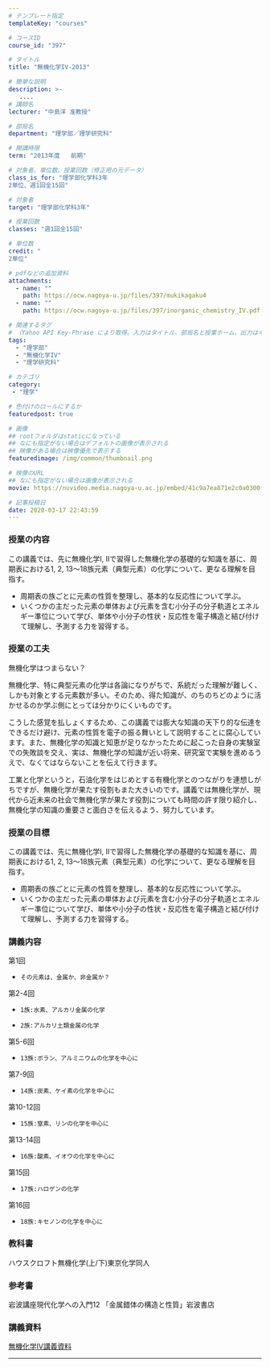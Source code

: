 ```yaml
---
# テンプレート指定
templateKey: "courses"

# コースID
course_id: "397"

# タイトル
title: "無機化学IV-2013"

# 簡単な説明
description: >-
   ....
# 講師名
lecturer: "中島洋 准教授"

# 部局名
department: "理学部／理学研究科"

# 開講時限
term: "2013年度	前期"

# 対象者、単位数、授業回数（修正用の元データ）
class_is_for: "理学部化学科3年
2単位、週1回全15回"

# 対象者
target: "理学部化学科3年"

# 授業回数
classes: "週1回全15回"

# 単位数
credit: "
2単位"

# pdfなどの追加資料
attachments:
  - name: "" 
    path: https://ocw.nagoya-u.jp/files/397/mukikagaku4
  - name: "" 
    path: https://ocw.nagoya-u.jp/files/397/inorganic_chemistry_IV.pdf

# 関連するタグ
# （Yahoo API Key-Phrase により取得。入力はタイトル、部局名と授業ホーム、出力はキーフレーズ（tags））
tags:
  - "理学部"
  - "無機化学IV"
  - "理学研究科"

# カテゴリ
category:
 - "理学"

# 色付けのロールにするか
featuredpost: true

# 画像
## rootフォルダはstaticになっている
## なにも指定がない場合はデフォルトの画像が表示される
## 映像がある場合は映像優先で表示する
featuredimage: /img/common/thumbnail.png

# 映像のURL
## なにも指定がない場合は画像が表示される
movie: https://nuvideo.media.nagoya-u.ac.jp/embed/41c9a7ea871e2c0a0300f774c115df071c061c86

# 記事投稿日
date: 2020-03-17 22:43:59
---
```


### 授業の内容

この講義では、先に無機化学I, IIで習得した無機化学の基礎的な知識を基に、周期表における1, 2, 13〜18族元素（典型元素）の化学について、更なる理解を目指す。

* 周期表の族ごとに元素の性質を整理し、基本的な反応性について学ぶ。
* いくつかの主だった元素の単体および元素を含む小分子の分子軌道とエネルギー準位について学び、単体や小分子の性状・反応性を電子構造と結び付けて理解し、予測する力を習得する。


### 授業の工夫

無機化学はつまらない？

無機化学、特に典型元素の化学は各論になりがちで、系統だった理解が難しく、しかも対象とする元素数が多い。そのため、得た知識が、のちのちどのように活かせるのか学ぶ側にとっては分かりにくいものです。

こうした感覚を払しょくするため、この講義では膨大な知識の天下り的な伝達をできるだけ避け、元素の性質を電子の振る舞いとして説明することに腐心しています。また、無機化学の知識と知恵が足りなかったために起こった自身の実験室での失敗談を交え、実は、無機化学の知識が近い将来、研究室で実験を進めるうえで、なくてはならないことを伝えて行きます。

工業と化学というと，石油化学をはじめとする有機化学とのつながりを連想しがちですが、無機化学が果たす役割もまた大きいのです。講義では無機化学が、現代から近未来の社会で無機化学が果たす役割についても時間の許す限り紹介し、無機化学の知識の重要さと面白さを伝えるよう、努力しています。





### 授業の目標

この講義では、先に無機化学I, IIで習得した無機化学の基礎的な知識を基に、周期表における1, 2, 13〜18族元素（典型元素）の化学について、更なる理解を目指す。

* 周期表の族ごとに元素の性質を整理し、基本的な反応性について学ぶ。
* いくつかの主だった元素の単体および元素を含む小分子の分子軌道とエネルギー準位について学び、単体や小分子の性状・反応性を電子構造と結び付けて理解し、予測する力を習得する。

### 講義内容



第1回


-     その元素は、金属か、非金属か？


第2-4回


-     1族:水素、アルカリ金属の化学

-     2族:アルカリ土類金属の化学


第5-6回


-     13族:ボラン、アルミニウムの化学を中心に


第7-9回


-     14族:炭素、ケイ素の化学を中心に


第10-12回


-     15族:窒素、リンの化学を中心に


第13-14回


-     16族:酸素、イオウの化学を中心に


第15回


-     17族:ハロゲンの化学


第16回


-     18族:キセノンの化学を中心に


### 教科書

ハウスクロフト無機化学(上/下)東京化学同人

### 参考書

岩波講座現代化学への入門12 「金属錯体の構造と性質」岩波書店





### 講義資料

[無機化学IV講義資料](https://ocw.nagoya-u.jp/files/397/inorganic_chemistry_IV.pdf) 











-----